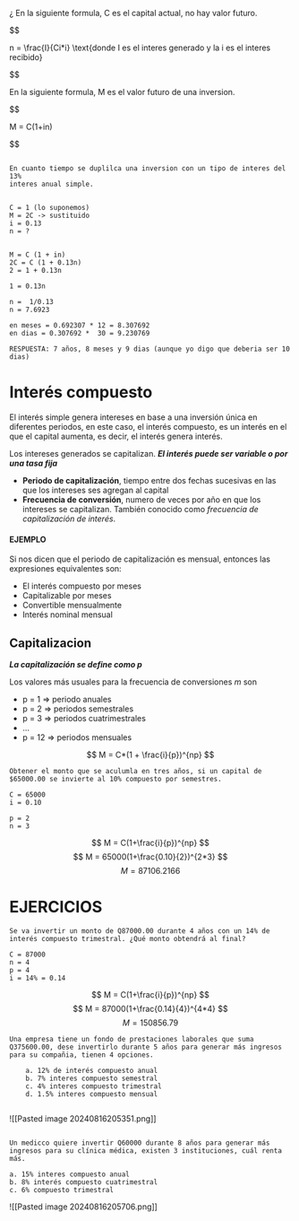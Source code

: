 ¿
En la siguiente formula, C es el capital actual, no hay valor futuro.

$$

n = \frac{I}{Ci*i} \text{donde I es el interes generado y la i es el interes recibido}

$$

En la siguiente formula, M es el valor futuro de una inversion.

$$

M = C(1+in)

$$

```

En cuanto tiempo se duplilca una inversion con un tipo de interes del 13% 
interes anual simple.


C = 1 (lo suponemos)
M = 2C -> sustituido
i = 0.13
n = ?


M = C (1 + in)
2C = C (1 + 0.13n)
2 = 1 + 0.13n

1 = 0.13n

n =  1/0.13
n = 7.6923

en meses = 0.692307 * 12 = 8.307692
en dias = 0.307692 *  30 = 9.230769

RESPUESTA: 7 años, 8 meses y 9 dias (aunque yo digo que deberia ser 10 dias)

```

# Interés compuesto

El interés simple genera intereses en base a una inversión única en diferentes periodos, en este caso, el interés compuesto, es un interés en el que el capital aumenta, es decir, el interés genera interés.

Los intereses generados se capitalizan. _**El interés puede ser variable o por una tasa fija**_

- **Periodo de capitalización**, tiempo entre dos fechas sucesivas en las que los intereses ses agregan al capital
- **Frecuencia de conversión**, numero de veces por año en que los intereses se capitalizan. También conocido como _frecuencia de capitalización de interés_.


#### EJEMPLO

Si nos dicen que el periodo de capitalización es mensual, entonces las expresiones equivalentes son: 
- El interés compuesto por meses
- Capitalizable por meses
- Convertible mensualmente
- Interés nominal mensual

## Capitalizacion

***La capitalización se define como _p_***

Los valores  más usuales para la frecuencia de conversiones _m_ son
- p = 1 => periodo anuales
- p = 2 => periodos semestrales
- p = 3 => periodos cuatrimestrales
- ...
- p = 12 => periodos mensuales

$$
M = C*(1 + \frac{i}{p})^{np}
$$


```
Obtener el monto que se aculumla en tres años, si un capital de $65000.00 se invierte al 10% compuesto por semestres.

C = 65000
i = 0.10

p = 2
n = 3

```

$$
M = C(1+\frac{i}{p})^{np}
$$
$$
M = 65000(1+\frac{0.10}{2})^{2*3}
$$
$$
M = 87106.2166
$$

# EJERCICIOS

```
Se va invertir un monto de Q87000.00 durante 4 años con un 14% de interés compuesto trimestral. ¿Qué monto obtendrá al final?

C = 87000
n = 4
p = 4
i = 14% = 0.14
```

$$
M = C(1+\frac{i}{p})^{np}
$$
$$
M = 87000(1+\frac{0.14}{4})^{4*4}
$$
$$
M = 150856.79
$$


```
Una empresa tiene un fondo de prestaciones laborales que suma Q375600.00, dese invertirlo durante 5 años para generar más ingresos para su compañia, tienen 4 opciones.

	a. 12% de interés compuesto anual
	b. 7% interes compuesto semestral
	c. 4% interes compuesto trimestral
	d. 1.5% interes compuesto mensual
	
```

![[Pasted image 20240816205351.png]]

```

Un medicco quiere invertir Q60000 durante 8 años para generar más ingresos para su clínica médica, existen 3 instituciones, cuál renta más.

a. 15% interes compuesto anual
b. 8% interés compuesto cuatrimestral
c. 6% compuesto trimestral

```

![[Pasted image 20240816205706.png]]